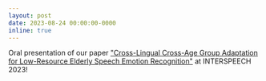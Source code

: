 ```yaml
---
layout: post
date: 2023-08-24 00:00:00-0000
inline: true
---
```


Oral presentation of our paper ["Cross-Lingual Cross-Age Group Adaptation for Low-Resource Elderly Speech Emotion Recognition"](https://arxiv.org/abs/2306.14517) at INTERSPEECH 2023!
